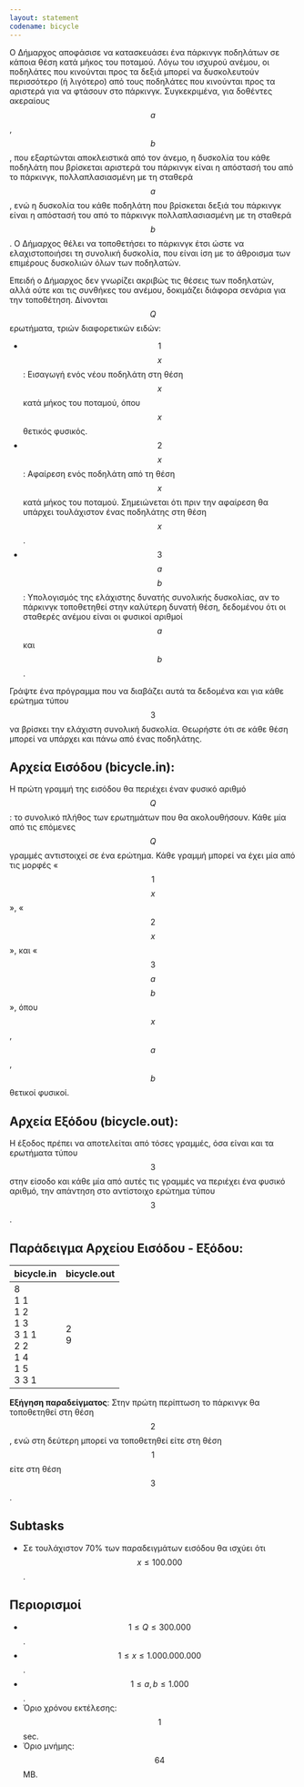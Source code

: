 ```yaml
---
layout: statement
codename: bicycle
---
```


Ο Δήμαρχος αποφάσισε να κατασκευάσει ένα πάρκινγκ ποδηλάτων σε κάποια θέση κατά μήκος του ποταμού. Λόγω του ισχυρού ανέμου, οι ποδηλάτες που κινούνται προς τα δεξιά μπορεί να δυσκολευτούν περισσότερο (ή λιγότερο) από τους ποδηλάτες που κινούνται προς τα αριστερά για να φτάσουν στο πάρκινγκ. Συγκεκριμένα, για δοθέντες ακεραίους $$a$$, $$b$$, που εξαρτώνται αποκλειστικά από τον άνεμο, η δυσκολία του κάθε ποδηλάτη που βρίσκεται αριστερά του πάρκινγκ είναι η απόστασή του από το πάρκινγκ, πολλαπλασιασμένη με τη σταθερά $$a$$, ενώ η δυσκολία του κάθε ποδηλάτη που βρίσκεται δεξιά του πάρκινγκ είναι η απόστασή του από το πάρκινγκ πολλαπλασιασμένη με τη σταθερά $$b$$. Ο Δήμαρχος θέλει να τοποθετήσει το πάρκινγκ έτσι ώστε να ελαχιστοποιήσει τη συνολική δυσκολία, που είναι ίση με το άθροισμα των επιμέρους δυσκολιών όλων των ποδηλατών. 

Επειδή ο Δήμαρχος δεν γνωρίζει ακριβώς τις θέσεις των ποδηλατών, αλλά ούτε και τις συνθήκες του ανέμου, δοκιμάζει διάφορα σενάρια για την τοποθέτηση. Δίνονται $$Q$$ ερωτήματα, τριών διαφορετικών ειδών:
 - $$1$$ $$x$$: Εισαγωγή ενός νέου ποδηλάτη στη θέση $$x$$ κατά μήκος του ποταμού, όπου $$x$$ θετικός φυσικός. 
 - $$2$$ $$x$$: Αφαίρεση ενός ποδηλάτη από τη θέση $$x$$ κατά μήκος του ποταμού. Σημειώνεται ότι πριν την αφαίρεση θα υπάρχει τουλάχιστον ένας ποδηλάτης στη θέση $$x$$.
 - $$3$$ $$a$$ $$b$$: Υπολογισμός της ελάχιστης δυνατής συνολικής δυσκολίας, αν το πάρκινγκ τοποθετηθεί στην καλύτερη δυνατή θέση, δεδομένου ότι οι σταθερές ανέμου είναι οι φυσικοί αριθμοί $$a$$ και $$b$$.

Γράψτε ένα πρόγραμμα που να διαβάζει αυτά τα δεδομένα και για κάθε ερώτημα τύπου $$3$$ να βρίσκει την ελάχιστη συνολική δυσκολία. Θεωρήστε ότι σε κάθε θέση μπορεί να υπάρχει και πάνω από ένας ποδηλάτης.

## Αρχεία Εισόδου (bicycle.in):

Η πρώτη γραμμή της εισόδου θα περιέχει έναν φυσικό αριθμό $$Q$$: το συνολικό πλήθος των ερωτημάτων που θα ακολουθήσουν. Κάθε μία από τις επόμενες $$Q$$ γραμμές αντιστοιχεί σε ένα ερώτημα. Κάθε γραμμή μπορεί να έχει μία από τις μορφές «$$1$$ $$x$$», «$$2$$ $$x$$», και «$$3$$ $$a$$ $$b$$», όπου $$x$$, $$a$$, $$b$$ θετικοί φυσικοί.

## Αρχεία Εξόδου (bicycle.out):

Η έξοδος πρέπει να αποτελείται από τόσες γραμμές, όσα είναι και τα ερωτήματα τύπου $$3$$ στην είσοδο και κάθε μία από αυτές τις γραμμές να περιέχει ένα φυσικό αριθμό, την απάντηση στο αντίστοιχο ερώτημα τύπου $$3$$.

## Παράδειγμα Αρχείου Εισόδου - Εξόδου:

| **bicycle.in**      | **bicycle.out** |
| :--- | :--- |
| 8<br>1 1<br>1 2<br>1 3<br>3 1 1<br>2 2<br>1 4<br>1 5<br>3 3 1 | 2<br>9 |


**Εξήγηση παραδείγματος**: Στην πρώτη περίπτωση το πάρκινγκ θα τοποθετηθεί στη θέση $$2$$, ενώ στη δεύτερη μπορεί να τοποθετηθεί είτε στη θέση $$1$$ είτε στη θέση $$3$$.

## Subtasks
 
 - Σε τουλάχιστον 70% των παραδειγμάτων εισόδου θα ισχύει ότι $$x \leq 100.000$$.

## Περιορισμοί

 - $$1 \leq Q \leq 300.000$$.
 - $$1 \leq x \leq 1.000.000.000$$.
 - $$1 \leq a, b \leq 1.000$$.
 - Όριο χρόνου εκτέλεσης: $$1$$ sec.
 - Όριο μνήμης: $$64$$ MB.
